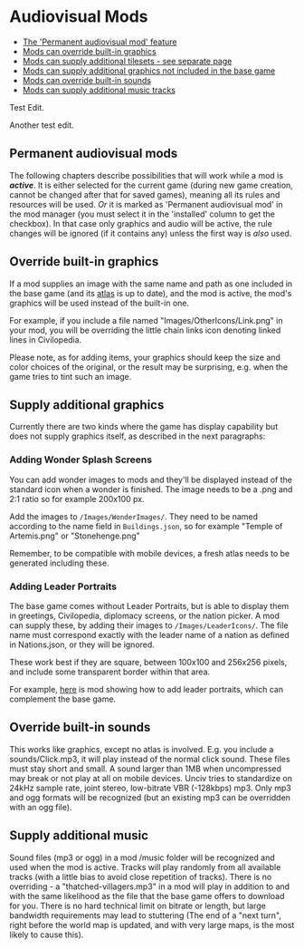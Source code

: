 # Audiovisual Mods
- [The 'Permanent audiovisual mod' feature](#permanent-audiovisual-mods)
- [Mods can override built-in graphics](#override-built-in-graphics)
- [Mods can supply additional tilesets - see separate page](./Creating-a-custom-tileset.md)
- [Mods can supply additional graphics not included in the base game](#supply-additional-graphics)
- [Mods can override built-in sounds](#override-built-in-sounds)
- [Mods can supply additional music tracks](#supply-additional-music)

Test Edit.

Another test edit.

## Permanent audiovisual mods
The following chapters describe possibilities that will work while a mod is ***active***. It is either selected for the current game (during new game creation, cannot be changed after that for saved games), meaning all its rules and resources will be used. _Or_ it is marked as 'Permanent audiovisual mod' in the mod manager (you must select it in the 'installed' column to get the checkbox). In that case only graphics and audio will be active, the rule changes will be ignored (if it contains any) unless the first way is _also_ used.


## Override built-in graphics
If a mod supplies an image with the same name and path as one included in the base game (and its [atlas](./Mods.md#more-on-images-and-the-texture-atlas) is up to date), and the mod is active, the mod's graphics will be used instead of the built-in one.

For example, if you include a file named "Images/OtherIcons/Link.png" in your mod, you will be overriding the little chain links icon denoting linked lines in Civilopedia.

Please note, as for adding items, your graphics should keep the size and color choices of the original, or the result may be surprising, e.g. when the game tries to tint such an image.


## Supply additional graphics
Currently there are two kinds where the game has display capability but does not supply graphics itself, as described in the next paragraphs:

### Adding Wonder Splash Screens
You can add wonder images to mods and they'll be displayed instead of the standard icon when a wonder is finished. The image needs to be a .png and 2:1 ratio so for example 200x100 px.

Add the images to `/Images/WonderImages/`. They need to be named according to the name field in `Buildings.json`, so for example "Temple of Artemis.png" or "Stonehenge.png"

Remember, to be compatible with mobile devices, a fresh atlas needs to be generated including these.

### Adding Leader Portraits
The base game comes without Leader Portraits, but is able to display them in greetings, Civilopedia, diplomacy screens, or the nation picker. A mod can supply these, by adding their images to `/Images/LeaderIcons/`. The file name must correspond exactly with the leader name of a nation as defined in Nations.json, or they will be ignored.

These work best if they are square, between 100x100 and 256x256 pixels, and include some transparent border within that area.

For example, [here](https://github.com/yairm210/Unciv-leader-portrait-mod-example) is mod showing how to add leader portraits, which can complement the base game.


## Override built-in sounds
This works like graphics, except no atlas is involved. E.g. you include a sounds/Click.mp3, it will play instead of the normal click sound. These files must stay short and small. A sound larger than 1MB when uncompressed may break or not play at all on mobile devices. Unciv tries to standardize on 24kHz sample rate, joint stereo, low-bitrate VBR (-128kbps) mp3. Only mp3 and ogg formats will be recognized (but an existing mp3 can be overridden with an ogg file).


## Supply additional music
Sound files (mp3 or ogg) in a mod /music folder will be recognized and used when the mod is active. Tracks will play randomly from all available tracks (with a little bias to avoid close repetition of tracks). There is no overriding - a "thatched-villagers.mp3" in a mod will play in addition to and with the same likelihood as the file that the base game offers to download for you. There is no hard technical limit on bitrate or length, but large bandwidth requirements may lead to stuttering (The end of a "next turn", right before the world map is updated, and with very large maps, is the most likely to cause this).
